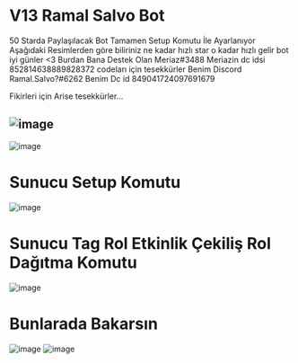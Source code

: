 # V13 Ramal Salvo Bot

50 Starda Paylaşılacak Bot Tamamen Setup Komutu İle Ayarlanıyor Aşağıdaki Resimlerden göre biliriniz ne kadar hızlı star o kadar hızlı gelir bot iyi günler <3
Burdan Bana Destek Olan Meriaz#3488 Meriazin dc idsi 852814638889828372 codeları için tesekkürler   Benim Discord Ramal.Salvo?#6262  Benim Dc id 849041724097691679

Fikirleri için Arise tesekkürler...

![image](https://cdn.discordapp.com/attachments/887034843089748008/976781958958968875/unknown_1.png)
- 
![image](https://cdn.discordapp.com/attachments/887034843089748008/976781959210631178/unknown_2.png)
# Sunucu Setup Komutu 
![image](https://cdn.discordapp.com/attachments/887034843089748008/976781959487430676/unknown_3.png)
# Sunucu Tag Rol Etkinlik Çekiliş Rol Dağıtma Komutu
![image](https://cdn.discordapp.com/attachments/887034843089748008/976866476353011732/Untitled.png)
# Bunlarada Bakarsın
![image](https://cdn.discordapp.com/attachments/887034843089748008/977089084973518848/Untitled.png)
![image](https://cdn.discordapp.com/attachments/887034843089748008/976869251149365278/Untitled.png)
